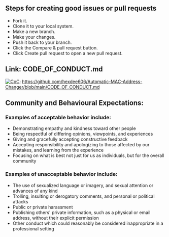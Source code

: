 ## Steps for creating good issues or pull requests

* Fork it.
* Clone it to your local system.
* Make a new branch.
* Make your changes.
* Push it back to your branch.
* Click the Compare & pull request button.
* Click Create pull request to open a new pull request.


## Link: CODE_OF_CONDUCT.md
[![CoC](https://badgen.net/badge/CODE_OF_CONDUCT/Link/blue?icon=information)](https://github.com/hexdee606/Automatic-MAC-Address-Changer/blob/main/CODE_OF_CONDUCT.md): https://github.com/hexdee606/Automatic-MAC-Address-Changer/blob/main/CODE_OF_CONDUCT.md

## Community and Behavioural Expectations:

### Examples of acceptable behavior include:

* Demonstrating empathy and kindness toward other people
* Being respectful of differing opinions, viewpoints, and experiences
* Giving and gracefully accepting constructive feedback
* Accepting responsibility and apologizing to those affected by our mistakes,
  and learning from the experience
* Focusing on what is best not just for us as individuals, but for the
  overall community
  
### Examples of unacceptable behavior include:

* The use of sexualized language or imagery, and sexual attention or
  advances of any kind
* Trolling, insulting or derogatory comments, and personal or political attacks
* Public or private harassment
* Publishing others' private information, such as a physical or email
  address, without their explicit permission
* Other conduct which could reasonably be considered inappropriate in a
  professional setting
